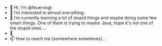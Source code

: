 - 👋 Hi, I’m @feuervogt
- 👀 I’m interested in almost everything.
- 🌱 I’m currently learning a lot of stupid things and maybe doing some few smart things. One of them is trying to master Java, hope it's not one of the stupid ones....
- 💞️ 
- 📫 How to reach me {somewhere sometimes}...

<!---
feuervogt/feuervogt is a ✨ special ✨ repository because its `README.md` (this file) appears on your GitHub profile.
You can click the Preview link to take a look at your changes.
--->
